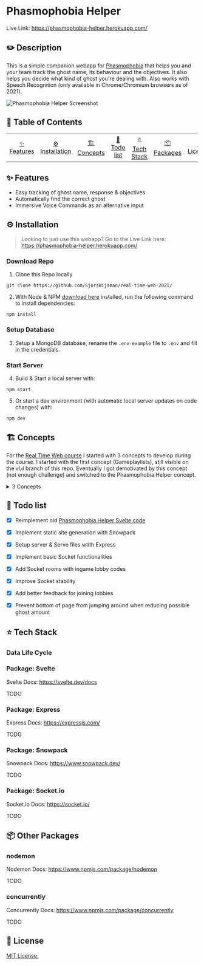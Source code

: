 # Phasmophobia Helper
Live Link: https://phasmophobia-helper.herokuapp.com/


## ✏️ Description
This is a simple companion webapp for [Phasmophobia](https://store.steampowered.com/app/739630/Phasmophobia/) that helps you and your team track the ghost name, its behaviour and the objectives. It also helps you decide what kind of ghost you're dealing with. Also works with Speech Recognition (only available in Chrome/Chromium browsers as of 2021).

![Phasmophobia Helper Screenshot](https://i.ibb.co/M6RKCjC/Screenshot-2021-04-27-at-23-20-24.png)


## 📕 Table of Contents
<table>
    <tr>
        <td align="center"><a href="#-features">✨ Features<a></td>
        <td align="center"><a href="#%EF%B8%8F-installation">⚙️ Installation<a></td>
        <td align="center"><a href="#%EF%B8%8F-concepts">🏗️ Concepts<a></td>
        <td align="center"><a href="#-todo-list">📃 Todo list<a></td>
        <td align="center"><a href="#-tech-stack">⭐ Tech Stack<a></td>
        <td align="center"><a href="#-packages">📦 Packages<a></td>
        <td align="center"><a href="#-license">🔐 License<a></td>
    </tr>
</table>


## ✨ Features
- Easy tracking of ghost name, response & objectives
- Automatically find the correct ghost
- Immersive Voice Commands as an alternative input


## ⚙️ Installation
> Looking to just use this webapp? Go to the Live Link here: https://phasmophobia-helper.herokuapp.com/

### Download Repo
1. Clone this Repo locally
```
git clone https://github.com/SjorsWijsman/real-time-web-2021/
```

2. With Node & NPM [download here](https://nodejs.org/en/download/) installed, run the following command to install dependencies:
```
npm install
```

### Setup Database
3. Setup a MongoDB database, rename the `.env-example` file to `.env` and fill in the credentials.

### Start Server
4. Build & Start a local server with:
```
npm start
```

5. Or start a dev environment (with automatic local server updates on code changes) with:
```
npm dev
```


## 🏗️ Concepts
For the [Real Time Web course](https://github.com/cmda-minor-web/real-time-web-2021) I started with 3 concepts to develop during the course. I started with the first concept (Gameplaylists), still visible on the `old` branch of this repo. Eventually I got demotivated by this concept (not enough challenge) and switched to the Phasmophobia Helper concept.

<details>
<summary>3 Concepts</summary>
    
| Gameplaylists | Phasmophobia Book | Poker |
|--|--|--|
| ![Gameplaylists](https://i.ibb.co/2jMS3tW/Gameplaylists.png) | ![Phasmophobia Helper](https://i.ibb.co/sFdS873/Phasmophobia-Book.png) | ![Poker](https://i.ibb.co/ZHW9R7r/Poker.png)

</details>


## 📃 Todo list
- [x] Reimplement old [Phasmophobia Helper Svelte code](https://github.com/SjorsWijsman/phasmophobia-helper) 
- [x] Implement static site generation with Snowpack
- [x] Setup server & Serve files wtith Express
- [x] Implement basic Socket functionalities
- [x] Add Socket rooms with ingame lobby codes
- [x] Improve Socket stability
- [x] Add better feedback for joining lobbies
- [x] Prevent bottom of page from jumping around when reducing possible ghost amount


## ⭐ Tech Stack
### Data Life Cycle


### Package: Svelte
Svelte Docs: https://svelte.dev/docs

TODO

### Package: Express
Express Docs: https://expressjs.com/

TODO

### Package: Snowpack
Snowpack Docs: https://www.snowpack.dev/

TODO

### Package: Socket.io
Socket.io Docs: https://socket.io/

TODO

## 📦 Other Packages
### nodemon
Nodemon Docs: https://www.npmjs.com/package/nodemon

TODO

### concurrently
Concurrently Docs: https://www.npmjs.com/package/concurrently

TODO


## 🔐 License
[MIT License.](https://github.com/SjorsWijsman/phasmophobia-helper/blob/main/LICENSE)
